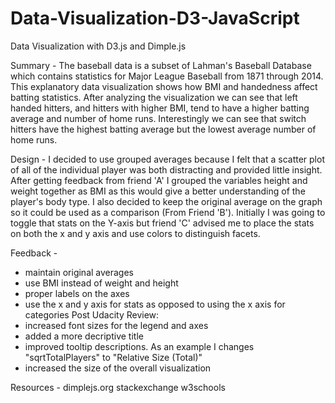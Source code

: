 # Data-Visualization-D3-JavaScript
Data Visualization with D3.js and Dimple.js

Summary - 
The baseball data is a subset of Lahman's Baseball Database which contains statistics for Major League Baseball from 1871 through 2014.
This explanatory data visualization shows how BMI and handedness affect batting statistics.
After analyzing the visualization we can see that left handed hitters, and hitters with higher BMI, tend to have a higher batting average and number of home runs.
Interestingly we can see that switch hitters have the highest batting average but the lowest average number of home runs.

Design - 
I decided to use grouped averages because I felt that a scatter plot of all of the individual player was both distracting and provided little insight.
After getting feedback from friend 'A' I grouped the variables height and weight together as BMI as this would give a better understanding of the player's body type.
I also decided to keep the original average on the graph so it could be used as a comparison (From Friend 'B').
Initially I was going to toggle that stats on the Y-axis but friend 'C' advised me to place the stats on both the x and y axis and use colors to distinguish facets. 

Feedback - 
- maintain original averages
- use BMI instead of weight and height
- proper labels on the axes
- use the x and y axis for stats as opposed to using the x axis for categories
Post Udacity Review:
- increased font sizes for the legend and axes
- added a more decriptive title
- improved tooltip descriptions. As an example I changes "sqrtTotalPlayers" to "Relative Size (Total)"
- increased the size of the overall visualization

Resources - 
dimplejs.org
stackexchange
w3schools